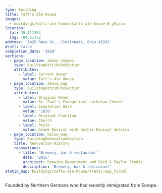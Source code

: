 ```yaml
---
type: Building
title: Taft's Ale House
images:
  - buildings/tafts-ale-house/tafts-ale-house-0_y8jzuo
location:
  lat: 39.111354
  lng: -84.51752
address: '1429 Race St., Cincinnati, Ohio 45202'
draft: false
completion_date: '1850'
sections:
  - page_location: above_images
    type: BuildingAttributeSection
    attributes:
      - label: Current Owner
        value: Taft's Ale House
  - page_location: above_map
    type: BuildingAttributeSection
    attributes:
      - label: Original Owner
        value: St. Paul's Evangelical Lutheran Church
      - label: Completion Date
        value: '1850'
      - label: Original Function
        value: Church
      - label: Style
        value: Greek Revival with Gothic Revival details
  - page_location: below_map
    type: BuildingRenovationSection
    title: Renovation History
    renovations:
      - title: 'Brewery, bar & restaurant'
        date: '2015'
        architect: Drawing Department and Reid & Taylor Studio
        description: 'Brewery, bar & restaurant'
static_map: buildings/tafts-ale-house/static-map_txl0al
---
```


Founded by Northern Germans who had recently immigrated from Europe.
